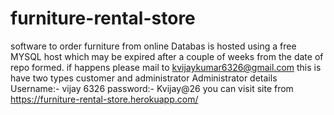 # furniture-rental-store
software to order furniture from online
Databas is hosted using a free MYSQL host which may be expired after a couple of weeks from the date of repo formed.
if happens please mail to kvijaykumar6326@gmail.com
this is have two types customer and administrator
Administrator details
Username:- vijay 6326
password:- Kvijay@26
you can visit site from https://furniture-rental-store.herokuapp.com/
